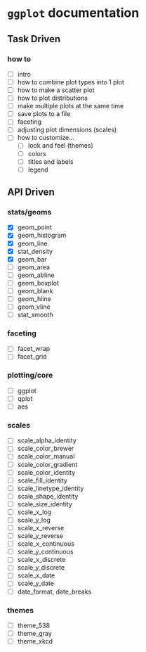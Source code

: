 # `ggplot` documentation
## Task Driven
### how to
- [ ] intro
- [ ] how to combine plot types into 1 plot
- [ ] how to make a scatter plot
- [ ] how to plot distributions
- [ ] make multiple plots at the same time
- [ ] save plots to a file
- [ ] faceting
- [ ] adjusting plot dimensions (scales)
- [ ] how to customize...
  - [ ] look and feel (themes)
  - [ ] colors
  - [ ] titles and labels
  - [ ] legend

## API Driven
### stats/geoms
- [x] geom_point
- [x] geom_histogram
- [x] geom_line
- [x] stat_density
- [x] geom_bar
- [ ] geom_area
- [ ] geom_abline
- [ ] geom_boxplot
- [ ] geom_blank
- [ ] geom_hline
- [ ] geom_vline
- [ ] stat_smooth

### faceting
- [ ] facet_wrap
- [ ] facet_grid

### plotting/core
- [ ] ggplot
- [ ] qplot
- [ ] aes

### scales
- [ ] scale_alpha_identity
- [ ] scale_color_brewer
- [ ] scale_color_manual
- [ ] scale_color_gradient
- [ ] scale_color_identity
- [ ] scale_fill_identity
- [ ] scale_linetype_identity
- [ ] scale_shape_identity
- [ ] scale_size_identity
- [ ] scale_x_log
- [ ] scale_y_log
- [ ] scale_x_reverse
- [ ] scale_y_reverse
- [ ] scale_x_continuous
- [ ] scale_y_continuous
- [ ] scale_x_discrete
- [ ] scale_y_discrete
- [ ] scale_x_date
- [ ] scale_y_date
- [ ] date_format, date_breaks

### themes
- [ ] theme_538
- [ ] theme_gray
- [ ] theme_xkcd
